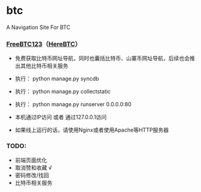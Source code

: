 btc
===

A Navigation Site For BTC

### [FreeBTC123](http://freebtc123.com/)（[HereBTC](http://herebtc.com/)）

* 免费获取比特币网址导航，同时也囊括比特币、山寨币网址导航，后续也会推出其他比特币相关服务

* 执行： python manage.py syncdb
* 执行： python manage.py collectstatic
* 执行： python manage.py runserver 0.0.0.0:80
* 本机通过IP访问 或者 通过127.0.0.1访问

* 如果线上运行的话，请使用Nginx或者使用Apache等HTTP服务器

### TODO:

* 前端页面优化
* 取消赞和收藏        √
* 密码修改/找回
* 比特币相关服务
